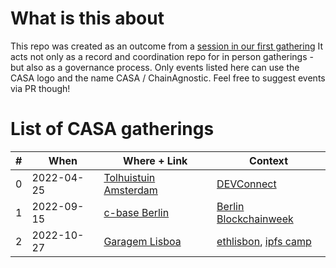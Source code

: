 # What is this about

This repo was created as an outcome from a [session in our first gathering](https://github.com/ChainAgnostic/AMS-CASA-gathering/issues/15)
It acts not only as a record and coordination repo for in person gatherings - but also as a governance process. Only events listed here can use the CASA logo and the name CASA / ChainAgnostic. Feel free to suggest events via PR though!

# List of CASA gatherings

| # | When       | Where + Link          | Context    |
| - | ---------- | --------------------- | ---------- |
| 0 | 2022-04-25 | [Tolhuistuin Amsterdam](2022-04-25-AMS-DEVConnect) | [DEVConnect](https://devconnect.org) |
| 1 | 2022-09-15 | [c-base Berlin](2022-09-15-BLN-blockchainweek.berlin) | [Berlin Blockchainweek](https://blockchainweek.berlin) |
| 2 | 2022-10-27 | [Garagem Lisboa](2022-10-27-LIS-ethlisbon) | [ethlisbon](https://www.ethlisbon.org/), [ipfs camp](https://2022.ipfs.camp/) |
